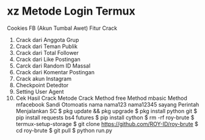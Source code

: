 # xz  Metode Login Termux
Cookies FB (Akun Tumbal Awet)
Fitur Crack
1. Crack dari Anggota Grup
2. Crack dari Teman Publik
3. Crack dari Total Follower
4. Crack dari Like Postingan
5. Carck dari Random ID Massal
6. Crack dari Komentar Postingan
7. Crack akun Instagram
8. Checkpoint Detedtor
9. Setting User Agent
10. Cek Hasil Crack
Metode Crack
Method free
Method mbasic
Method mfacebook
Sandi Otomoatis
nama
nama123
nama12345
sayang
Perintah Menjalankan SC
$ pkg update && pkg upgrade
$ pkg install python git
$ pip install requests bs4 futures
$ pip install cython
$ rm -rf roy-brute
$ termux-setup-storage
$ git clone https://github.com/ROY-ID/roy-brute
$ cd roy-brute
$ git pull
$ python run.py
